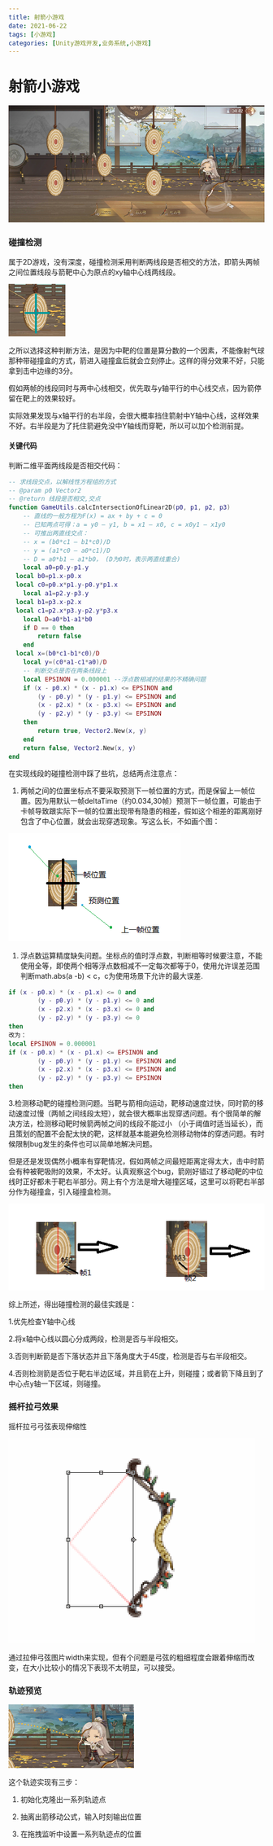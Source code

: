 ```yaml
---
title: 射箭小游戏
date: 2021-06-22
tags: [小游戏]
categories: [Unity游戏开发,业务系统,小游戏]
---
```


<!-- more -->




# 射箭小游戏

![](射箭小游戏/image_bPic0MSA86.png)

### 碰撞检测

属于2D游戏，没有深度，碰撞检测采用判断两线段是否相交的方法，即箭头两帧之间位置线段与箭靶中心为原点的xy轴中心线两线段。

![](射箭小游戏/image_jB99fdiEFy.png)

之所以选择这种判断方法，是因为中靶的位置是算分数的一个因素，不能像射气球那种带碰撞盒的方式，箭进入碰撞盒后就会立刻停止。这样的得分效果不好，只能拿到击中边缘的3分。

假如两帧的线段同时与两中心线相交，优先取与y轴平行的中心线交点，因为箭停留在靶上的效果较好。

实际效果发现与x轴平行的右半段，会很大概率挡住箭射中Y轴中心线，这样效果不好。右半段是为了托住箭避免没中Y轴线而穿靶，所以可以加个检测前提。

#### 关键代码

判断二维平面两线段是否相交代码：

```lua
-- 求线段交点，以解线性方程组的方式
-- @param p0 Vector2
-- @return 线段是否相交,交点
function GameUtils.calcIntersectionOfLinear2D(p0, p1, p2, p3)
    -- 直线的一般方程为F(x) = ax + by + c = 0
    -- 已知两点可得：a = y0 – y1, b = x1 – x0, c = x0y1 – x1y0
    -- 可推出两直线交点：
    -- x = (b0*c1 – b1*c0)/D
    -- y = (a1*c0 – a0*c1)/D
    -- D = a0*b1 – a1*b0， (D为0时，表示两直线重合)
    local a0=p0.y-p1.y
  local b0=p1.x-p0.x
  local c0=p0.x*p1.y-p0.y*p1.x
    local a1=p2.y-p3.y
  local b1=p3.x-p2.x
  local c1=p2.x*p3.y-p2.y*p3.x
    local D=a0*b1-a1*b0
    if D == 0 then
        return false
    end
  local x=(b0*c1-b1*c0)/D
    local y=(c0*a1-c1*a0)/D
    -- 判断交点是否在两条线段上
    local EPSINON = 0.000001 --浮点数相减的结果的不精确问题
    if (x - p0.x) * (x - p1.x) <= EPSINON and 
        (y - p0.y) * (y - p1.y) <= EPSINON and 
        (x - p2.x) * (x - p3.x) <= EPSINON and 
        (y - p2.y) * (y - p3.y) <= EPSINON 
    then
        return true, Vector2.New(x, y)
    end
    return false, Vector2.New(x, y)
end
```

在实现线段的碰撞检测中踩了些坑，总结两点注意点：

1.  两帧之间的位置坐标点不要采取预测下一帧位置的方式，而是保留上一帧位置。因为用默认一帧deltaTime（约0.034,30帧）预测下一帧位置，可能由于卡帧导致跟实际下一帧的位置出现带有隐患的相差，假如这个相差的距离刚好包含了中心位置，就会出现穿透现象。写这么长，不如画个图：

![](射箭小游戏/image_fNhLsjLAng.png)

1.  浮点数运算精度缺失问题。坐标点的值时浮点数，判断相等时候要注意，不能使用全等，即使两个相等浮点数相减不一定每次都等于0，使用允许误差范围判断math.abs(a -b) < c，c为使用场景下允许的最大误差.

```lua
if (x - p0.x) * (x - p1.x) <= 0 and 
        (y - p0.y) * (y - p1.y) <= 0 and 
        (x - p2.x) * (x - p3.x) <= 0 and 
        (y - p2.y) * (y - p3.y) <= 0
then
改为：
local EPSINON = 0.000001
if (x - p0.x) * (x - p1.x) <= EPSINON and 
        (y - p0.y) * (y - p1.y) <= EPSINON and 
        (x - p2.x) * (x - p3.x) <= EPSINON and 
        (y - p2.y) * (y - p3.y) <= EPSINON 
then
```

3.检测移动靶的碰撞检测问题。当靶与箭相向运动，靶移动速度过快，同时箭的移动速度过慢（两帧之间线段太短），就会很大概率出现穿透问题。有个很简单的解决方法，检测移动靶时候箭两帧之间的线段不能过小 （小于阈值时适当延长），而且策划的配置不会配太快的靶，这样就基本能避免检测移动物体的穿透问题。有时候限制bug发生的条件也可以简单地解决问题。

但是还是发现偶然小概率有穿靶情况，假如两帧之间最短距离定得太大，击中时箭会有种被靶吸附的效果，不太好。认真观察这个bug，箭刚好错过了移动靶的中位线时正好都未于靶右半部分。网上有个方法是增大碰撞区域，这里可以将靶右半部分作为碰撞盒，引入碰撞盒检测。

![](射箭小游戏/image_9kEuPrkNrd.png)

综上所述，得出碰撞检测的最佳实践是：

1.优先检查Y轴中心线

2.将x轴中心线以圆心分成两段，检测是否与半段相交。

3.否则判断箭是否下落状态并且下落角度大于45度，检测是否与右半段相交。

4.否则检测箭是否位于靶右半边区域，并且箭在上升，则碰撞；或者箭下降且到了中心点y轴一下区域，则碰撞。

### 摇杆拉弓效果

摇杆拉弓弓弦表现伸缩性

![](射箭小游戏/image_eBJv4Og4HY.png)

通过拉伸弓弦图片width来实现，但有个问题是弓弦的粗细程度会跟着伸缩而改变，在大小比较小的情况下表现不太明显，可以接受。

### 轨迹预览

![](射箭小游戏/image_0xirtCNbHW.png)

这个轨迹实现有三步：

1.  初始化克隆出一系列轨迹点

2.  抽离出箭移动公式，输入时刻输出位置

3.  在拖拽监听中设置一系列轨迹点的位置
